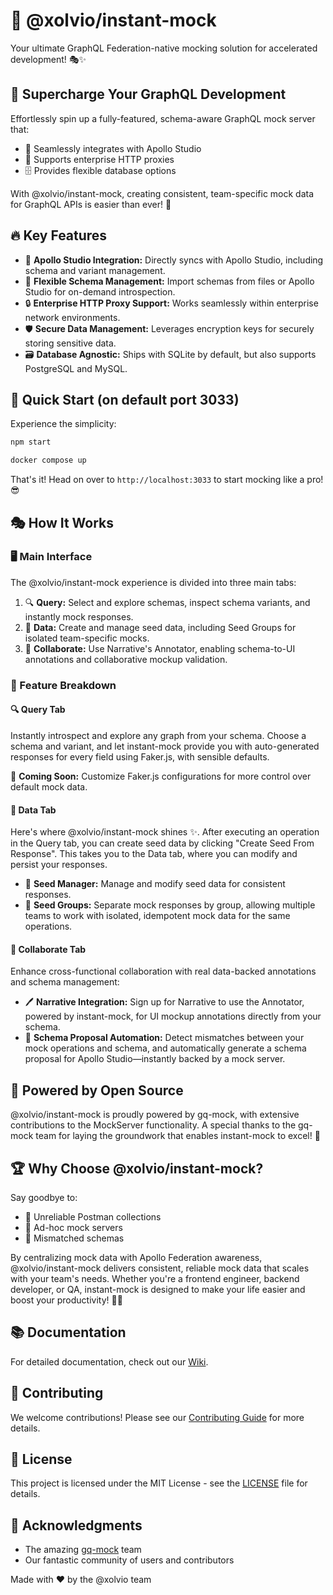 # 🚀 @xolvio/instant-mock

Your ultimate GraphQL Federation-native mocking solution for accelerated development! 🎭✨

## 🌟 Supercharge Your GraphQL Development

Effortlessly spin up a fully-featured, schema-aware GraphQL mock server that:

* 🔗 Seamlessly integrates with Apollo Studio
* 🏢 Supports enterprise HTTP proxies
* 🗄️ Provides flexible database options

With @xolvio/instant-mock, creating consistent, team-specific mock data for GraphQL APIs is easier than ever! 🎉

## 🔥 Key Features

* 🌠 **Apollo Studio Integration:** Directly syncs with Apollo Studio, including schema and variant management.
* 📜 **Flexible Schema Management:** Import schemas from files or Apollo Studio for on-demand introspection.
* 🔒 **Enterprise HTTP Proxy Support:** Works seamlessly within enterprise network environments.
* 🛡️ **Secure Data Management:** Leverages encryption keys for securely storing sensitive data.
* 🗃️ **Database Agnostic:** Ships with SQLite by default, but also supports PostgreSQL and MySQL.

## 🚀 Quick Start (on default port 3033)

Experience the simplicity:

```bash
npm start
```
```bash
docker compose up
```

That's it! Head on over to `http://localhost:3033` to start mocking like a pro! 😎

## 🎭 How It Works

### 🖥️ Main Interface

The @xolvio/instant-mock experience is divided into three main tabs:

1. 🔍 **Query:** Select and explore schemas, inspect schema variants, and instantly mock responses.
2. 💾 **Data:** Create and manage seed data, including Seed Groups for isolated team-specific mocks.
3. 🤝 **Collaborate:** Use Narrative's Annotator, enabling schema-to-UI annotations and collaborative mockup validation.

### 🚀 Feature Breakdown

#### 🔍 Query Tab

Instantly introspect and explore any graph from your schema. Choose a schema and variant, and let instant-mock provide you with auto-generated responses for every field using Faker.js, with sensible defaults.

🔮 **Coming Soon:** Customize Faker.js configurations for more control over default mock data.

#### 💾 Data Tab

Here's where @xolvio/instant-mock shines ✨. After executing an operation in the Query tab, you can create seed data by clicking "Create Seed From Response". This takes you to the Data tab, where you can modify and persist your responses.

* 🌱 **Seed Manager:** Manage and modify seed data for consistent responses.
* 👥 **Seed Groups:** Separate mock responses by group, allowing multiple teams to work with isolated, idempotent mock data for the same operations.

#### 🤝 Collaborate Tab

Enhance cross-functional collaboration with real data-backed annotations and schema management:

* 🖊️ **Narrative Integration:** Sign up for Narrative to use the Annotator, powered by instant-mock, for UI mockup annotations directly from your schema.
* 🔄 **Schema Proposal Automation:** Detect mismatches between your mock operations and schema, and automatically generate a schema proposal for Apollo Studio—instantly backed by a mock server.

## 🙌 Powered by Open Source

@xolvio/instant-mock is proudly powered by gq-mock, with extensive contributions to the MockServer functionality. A special thanks to the gq-mock team for laying the groundwork that enables instant-mock to excel! 🎉

## 🏆 Why Choose @xolvio/instant-mock?

Say goodbye to:

* 👋 Unreliable Postman collections
* 👋 Ad-hoc mock servers
* 👋 Mismatched schemas

By centralizing mock data with Apollo Federation awareness, @xolvio/instant-mock delivers consistent, reliable mock data that scales with your team's needs. Whether you're a frontend engineer, backend developer, or QA, instant-mock is designed to make your life easier and boost your productivity! 🚀💪

## 📚 Documentation

For detailed documentation, check out our [Wiki](comingsoon).

## 🤝 Contributing

We welcome contributions! Please see our [Contributing Guide](comingsoon) for more details.

## 📄 License

This project is licensed under the MIT License - see the [LICENSE](comingsoon) file for details.

## 🙏 Acknowledgments

* The amazing [gq-mock](https://github.com/wayfair-incubator/gqmock) team
* Our fantastic community of users and contributors

Made with ❤️ by the @xolvio team
